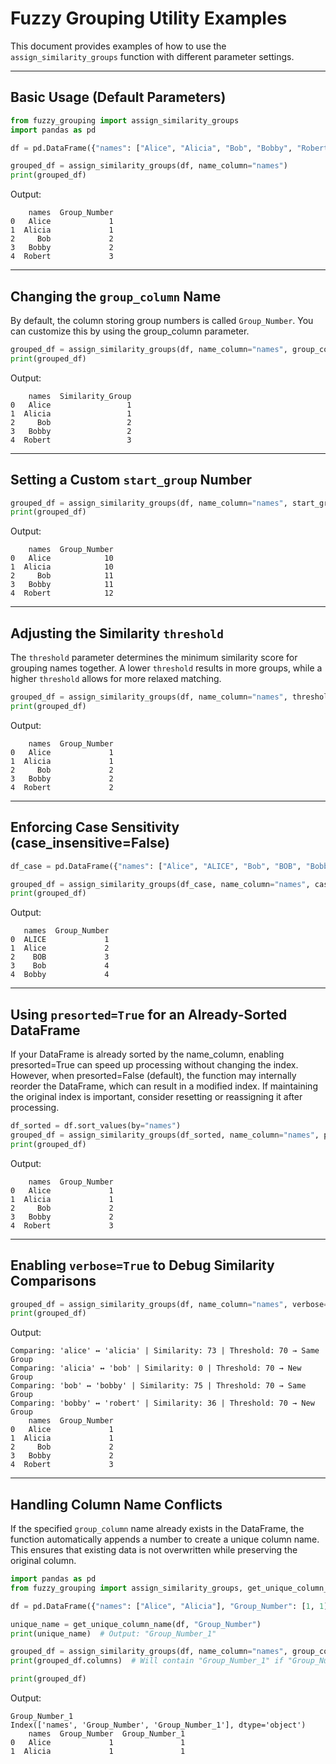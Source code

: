 # Fuzzy Grouping Utility Examples

This document provides examples of how to use the `assign_similarity_groups` function with different parameter settings.

---

## **Basic Usage (Default Parameters)**
```python
from fuzzy_grouping import assign_similarity_groups
import pandas as pd

df = pd.DataFrame({"names": ["Alice", "Alicia", "Bob", "Bobby", "Robert"]})

grouped_df = assign_similarity_groups(df, name_column="names")
print(grouped_df)
```

Output:
```
    names  Group_Number
0   Alice             1
1  Alicia             1
2     Bob             2
3   Bobby             2
4  Robert             3
```

---

## **Changing the `group_column` Name**
By default, the column storing group numbers is called `Group_Number`. You can customize this by using the group_column parameter.
```python
grouped_df = assign_similarity_groups(df, name_column="names", group_column="Similarity_Group")
print(grouped_df)
```

Output:
```
    names  Similarity_Group
0   Alice                 1
1  Alicia                 1
2     Bob                 2
3   Bobby                 2
4  Robert                 3
```

---

## **Setting a Custom `start_group` Number**
```python
grouped_df = assign_similarity_groups(df, name_column="names", start_group=10)
print(grouped_df)
```

Output:
```
    names  Group_Number
0   Alice            10
1  Alicia            10
2     Bob            11
3   Bobby            11
4  Robert            12
```

---

## **Adjusting the Similarity `threshold`**
The `threshold` parameter determines the minimum similarity score for grouping names together. A lower `threshold` results in more groups, while a higher `threshold` allows for more relaxed matching.
```python
grouped_df = assign_similarity_groups(df, name_column="names", threshold=30)
print(grouped_df)
```

Output:
```
    names  Group_Number
0   Alice             1
1  Alicia             1
2     Bob             2
3   Bobby             2
4  Robert             2
```

---

## **Enforcing Case Sensitivity (case_insensitive=False)**
```python
df_case = pd.DataFrame({"names": ["Alice", "ALICE", "Bob", "BOB", "Bobby"]})

grouped_df = assign_similarity_groups(df_case, name_column="names", case_insensitive=False)
print(grouped_df)
```

Output:
```
   names  Group_Number
0  ALICE             1
1  Alice             2
2    BOB             3
3    Bob             4
4  Bobby             4
```

---

## **Using `presorted=True` for an Already-Sorted DataFrame**
If your DataFrame is already sorted by the name_column, enabling presorted=True can speed up processing without changing the index. However, when presorted=False (default), the function may internally reorder the DataFrame, which can result in a modified index. If maintaining the original index is important, consider resetting or reassigning it after processing.
```python
df_sorted = df.sort_values(by="names")
grouped_df = assign_similarity_groups(df_sorted, name_column="names", presorted=True)
print(grouped_df)
```

Output:
```
    names  Group_Number
0   Alice             1
1  Alicia             1
2     Bob             2
3   Bobby             2
4  Robert             3
```

---

## **Enabling `verbose=True` to Debug Similarity Comparisons**
```python
grouped_df = assign_similarity_groups(df, name_column="names", verbose=True)
print(grouped_df)
```

Output:
```
Comparing: 'alice' ↔ 'alicia' | Similarity: 73 | Threshold: 70 → Same Group
Comparing: 'alicia' ↔ 'bob' | Similarity: 0 | Threshold: 70 → New Group
Comparing: 'bob' ↔ 'bobby' | Similarity: 75 | Threshold: 70 → Same Group
Comparing: 'bobby' ↔ 'robert' | Similarity: 36 | Threshold: 70 → New Group
    names  Group_Number
0   Alice             1
1  Alicia             1
2     Bob             2
3   Bobby             2
4  Robert             3
```

---

## **Handling Column Name Conflicts**
If the specified `group_column` name already exists in the DataFrame, the function automatically appends a number to create a unique column name. This ensures that existing data is not overwritten while preserving the original column.
```python
import pandas as pd
from fuzzy_grouping import assign_similarity_groups, get_unique_column_name

df = pd.DataFrame({"names": ["Alice", "Alicia"], "Group_Number": [1, 1]})

unique_name = get_unique_column_name(df, "Group_Number")
print(unique_name)  # Output: "Group_Number_1"

grouped_df = assign_similarity_groups(df, name_column="names", group_column="Group_Number")
print(grouped_df.columns)  # Will contain "Group_Number_1" if "Group_Number" already exists.

print(grouped_df)
```

Output:
```
Group_Number_1
Index(['names', 'Group_Number', 'Group_Number_1'], dtype='object')
    names  Group_Number  Group_Number_1
0   Alice             1               1
1  Alicia             1               1
```
